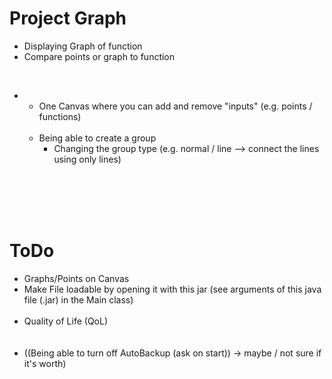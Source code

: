 # Project Graph

- Displaying Graph of function
- Compare points or graph to function

<br>

* -  One Canvas where you can add and remove "inputs" (e.g. points / functions)
  <br><br>
  - Being able to create a group
    - Changing the group type (e.g. normal / line --> connect the lines using only lines)


  
<br>
<br>
<br>
<br>

# ToDo
- Graphs/Points on Canvas
- Make File loadable by opening it with this jar (see arguments of this java file (.jar) in the Main class)
<br><br>
- Quality of Life (QoL)
<br><br><br>
- ((Being able to turn off AutoBackup (ask on start)) -> maybe / not sure if it's worth)
